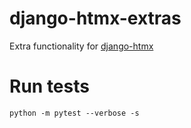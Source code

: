 # django-htmx-extras
Extra functionality for [django-htmx](https://github.com/adamchainz/django-htmx/)








# Run tests

`python -m pytest --verbose -s`